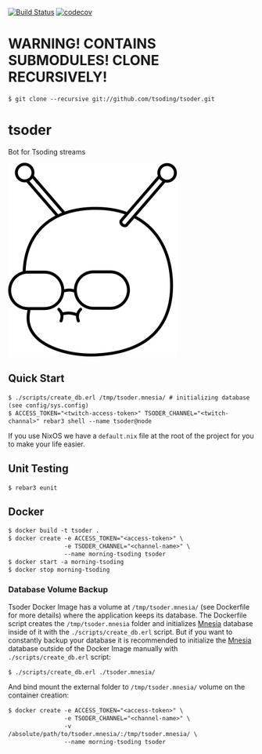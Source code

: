 [![Build Status](https://travis-ci.org/tsoding/tsoder.svg?branch=master)](https://travis-ci.org/tsoding/tsoder)
[![codecov](https://codecov.io/gh/tsoding/tsoder/branch/master/graph/badge.svg)](https://codecov.io/gh/tsoding/tsoder)

# WARNING! CONTAINS SUBMODULES! CLONE RECURSIVELY!

```console
$ git clone --recursive git://github.com/tsoding/tsoder.git
```

# tsoder

Bot for Tsoding streams

![tsoder](https://raw.githubusercontent.com/tsoding/tsoder-brand/master/images/logo.png)

## Quick Start

```console
$ ./scripts/create_db.erl /tmp/tsoder.mnesia/ # initializing database (see config/sys.config)
$ ACCESS_TOKEN="<twitch-access-token>" TSODER_CHANNEL="<twitch-channal>" rebar3 shell --name tsoder@node
```

If you use NixOS we have a `default.nix` file at the root of the project for you to make your life easier.

## Unit Testing

```console
$ rebar3 eunit
```

## Docker

```console
$ docker build -t tsoder .
$ docker create -e ACCESS_TOKEN="<access-token>" \
                -e TSODER_CHANNEL="<channel-name>" \
                --name morning-tsoding tsoder
$ docker start -a morning-tsoding
$ docker stop morning-tsoding
```

### Database Volume Backup

Tsoder Docker Image has a volume at `/tmp/tsoder.mnesia/` (see Dockerfile for more details) where the application keeps its database. The Dockerfile script creates the `/tmp/tsoder.mnesia` folder and initializes [Mnesia][mnesia] database inside of it with the `./scripts/create_db.erl` script. But if you want to constantly backup your database it is recommended to initialize the [Mnesia][mnesia] database outside of the Docker Image manually with `./scripts/create_db.erl` script:

```console
$ ./scripts/create_db.erl ./tsoder.mnesia/
```

And bind mount the external folder to `/tmp/tsoder.mnesia/` volume on the container creation:

```console
$ docker create -e ACCESS_TOKEN="<access-token>" \
                -e TSODER_CHANNEL="<channel-name>" \
                -v /absolute/path/to/tsoder.mnesia/:/tmp/tsoder.mnesia/ \
                --name morning-tsoding tsoder
```

[mnesia]: http://erlang.org/doc/apps/mnesia/Mnesia_chap2.html
